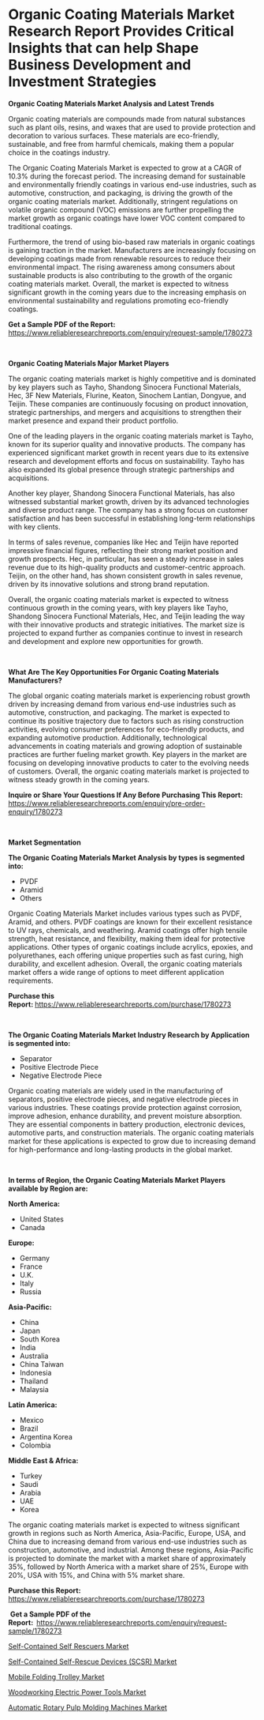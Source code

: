 <p><h1>Organic Coating Materials Market Research Report Provides Critical Insights that can help Shape Business Development and Investment Strategies</h1></p><p><strong>Organic Coating Materials Market Analysis and Latest Trends</strong></p>
<p><p>Organic coating materials are compounds made from natural substances such as plant oils, resins, and waxes that are used to provide protection and decoration to various surfaces. These materials are eco-friendly, sustainable, and free from harmful chemicals, making them a popular choice in the coatings industry.</p><p>The Organic Coating Materials Market is expected to grow at a CAGR of 10.3% during the forecast period. The increasing demand for sustainable and environmentally friendly coatings in various end-use industries, such as automotive, construction, and packaging, is driving the growth of the organic coating materials market. Additionally, stringent regulations on volatile organic compound (VOC) emissions are further propelling the market growth as organic coatings have lower VOC content compared to traditional coatings.</p><p>Furthermore, the trend of using bio-based raw materials in organic coatings is gaining traction in the market. Manufacturers are increasingly focusing on developing coatings made from renewable resources to reduce their environmental impact. The rising awareness among consumers about sustainable products is also contributing to the growth of the organic coating materials market. Overall, the market is expected to witness significant growth in the coming years due to the increasing emphasis on environmental sustainability and regulations promoting eco-friendly coatings.</p></p>
<p><strong>Get a Sample PDF of the Report:&nbsp;</strong> <a href="https://www.reliableresearchreports.com/enquiry/request-sample/1780273">https://www.reliableresearchreports.com/enquiry/request-sample/1780273</a></p>
<p>&nbsp;</p>
<p><strong>Organic Coating Materials Major Market Players</strong></p>
<p><p>The organic coating materials market is highly competitive and is dominated by key players such as Tayho, Shandong Sinocera Functional Materials, Hec, 3F New Materials, Flurine, Keaton, Sinochem Lantian, Dongyue, and Teijin. These companies are continuously focusing on product innovation, strategic partnerships, and mergers and acquisitions to strengthen their market presence and expand their product portfolio.</p><p>One of the leading players in the organic coating materials market is Tayho, known for its superior quality and innovative products. The company has experienced significant market growth in recent years due to its extensive research and development efforts and focus on sustainability. Tayho has also expanded its global presence through strategic partnerships and acquisitions.</p><p>Another key player, Shandong Sinocera Functional Materials, has also witnessed substantial market growth, driven by its advanced technologies and diverse product range. The company has a strong focus on customer satisfaction and has been successful in establishing long-term relationships with key clients.</p><p>In terms of sales revenue, companies like Hec and Teijin have reported impressive financial figures, reflecting their strong market position and growth prospects. Hec, in particular, has seen a steady increase in sales revenue due to its high-quality products and customer-centric approach. Teijin, on the other hand, has shown consistent growth in sales revenue, driven by its innovative solutions and strong brand reputation.</p><p>Overall, the organic coating materials market is expected to witness continuous growth in the coming years, with key players like Tayho, Shandong Sinocera Functional Materials, Hec, and Teijin leading the way with their innovative products and strategic initiatives. The market size is projected to expand further as companies continue to invest in research and development and explore new opportunities for growth.</p></p>
<p>&nbsp;</p>
<p><strong>What Are The Key Opportunities For Organic Coating Materials Manufacturers?</strong></p>
<p><p>The global organic coating materials market is experiencing robust growth driven by increasing demand from various end-use industries such as automotive, construction, and packaging. The market is expected to continue its positive trajectory due to factors such as rising construction activities, evolving consumer preferences for eco-friendly products, and expanding automotive production. Additionally, technological advancements in coating materials and growing adoption of sustainable practices are further fueling market growth. Key players in the market are focusing on developing innovative products to cater to the evolving needs of customers. Overall, the organic coating materials market is projected to witness steady growth in the coming years.</p></p>
<p><strong>Inquire or Share Your Questions If Any Before Purchasing This Report:</strong> <a href="https://www.reliableresearchreports.com/enquiry/pre-order-enquiry/1780273">https://www.reliableresearchreports.com/enquiry/pre-order-enquiry/1780273</a></p>
<p>&nbsp;</p>
<p><strong>Market Segmentation</strong></p>
<p><strong>The Organic Coating Materials Market Analysis by types is segmented into:</strong></p>
<p><ul><li>PVDF</li><li>Aramid</li><li>Others</li></ul></p>
<p><p>Organic Coating Materials Market includes various types such as PVDF, Aramid, and others. PVDF coatings are known for their excellent resistance to UV rays, chemicals, and weathering. Aramid coatings offer high tensile strength, heat resistance, and flexibility, making them ideal for protective applications. Other types of organic coatings include acrylics, epoxies, and polyurethanes, each offering unique properties such as fast curing, high durability, and excellent adhesion. Overall, the organic coating materials market offers a wide range of options to meet different application requirements.</p></p>
<p><strong>Purchase this Report:&nbsp;</strong><a href="https://www.reliableresearchreports.com/purchase/1780273">https://www.reliableresearchreports.com/purchase/1780273</a></p>
<p>&nbsp;</p>
<p><strong>The Organic Coating Materials Market Industry Research by Application is segmented into:</strong></p>
<p><ul><li>Separator</li><li>Positive Electrode Piece</li><li>Negative Electrode Piece</li></ul></p>
<p><p>Organic coating materials are widely used in the manufacturing of separators, positive electrode pieces, and negative electrode pieces in various industries. These coatings provide protection against corrosion, improve adhesion, enhance durability, and prevent moisture absorption. They are essential components in battery production, electronic devices, automotive parts, and construction materials. The organic coating materials market for these applications is expected to grow due to increasing demand for high-performance and long-lasting products in the global market.</p></p>
<p>&nbsp;</p>
<p><strong>In terms of Region, the Organic Coating Materials Market Players available by Region are:</strong></p>
<p>
    <p> <strong> North America: </strong>
        <ul>
            <li>United States</li>
            <li>Canada</li>
        </ul>
        </p> 
    <p> <strong> Europe: </strong>
        <ul>
            <li>Germany</li>
            <li>France</li>
            <li>U.K.</li>
            <li>Italy</li>
            <li>Russia</li>
        </ul>
        </p> 
    <p> <strong> Asia-Pacific: </strong>
        <ul>
            <li>China</li>
            <li>Japan</li>
            <li>South Korea</li>
            <li>India</li>
            <li>Australia</li>
            <li>China Taiwan</li>
            <li>Indonesia</li>
            <li>Thailand</li>
            <li>Malaysia</li>
        </ul>
        </p> 
    <p> <strong> Latin America: </strong>
        <ul>
            <li>Mexico</li>
            <li>Brazil</li>
            <li>Argentina Korea</li>
            <li>Colombia</li>
        </ul>
        </p> 
    <p> <strong> Middle East & Africa: </strong>
        <ul>
            <li>Turkey</li>
            <li>Saudi</li>
            <li>Arabia</li>
            <li>UAE</li>
            <li>Korea</li>
        </ul>
    </p>
    </p>
<p><p>The organic coating materials market is expected to witness significant growth in regions such as North America, Asia-Pacific, Europe, USA, and China due to increasing demand from various end-use industries such as construction, automotive, and industrial. Among these regions, Asia-Pacific is projected to dominate the market with a market share of approximately 35%, followed by North America with a market share of 25%, Europe with 20%, USA with 15%, and China with 5% market share.</p></p>
<p><strong>Purchase this Report: </strong><a href="https://www.reliableresearchreports.com/purchase/1780273">https://www.reliableresearchreports.com/purchase/1780273</a></p>
<p>&nbsp;<strong>Get a Sample PDF of the Report:&nbsp;&nbsp;</strong><a href="https://www.reliableresearchreports.com/enquiry/request-sample/1780273">https://www.reliableresearchreports.com/enquiry/request-sample/1780273</a></p>
<p><strong></strong></p>
<p><p><a href="https://issuu.com/reportprime-2/docs/self-contained-self-rescuers-market-size-2030.pptx">Self-Contained Self Rescuers Market</a></p><p><a href="https://issuu.com/reportprime-2/docs/self-contained-self-rescue-devices-scsr-market-siz">Self-Contained Self-Rescue Devices (SCSR) Market</a></p><p><a href="https://github.com/dimitrishawkinswaynenp91rgz/Market-Research-Report-List-1/blob/main/mobile-folding-trolley-market.md">Mobile Folding Trolley Market</a></p><p><a href="https://github.com/danielneavesallisons03mba/Market-Research-Report-List-1/blob/main/woodworking-electric-power-tools-market.md">Woodworking Electric Power Tools Market</a></p><p><a href="https://github.com/changoleonlaverguenzanoexiste/Market-Research-Report-List-2/blob/main/automatic-rotary-pulp-molding-machines-market.md">Automatic Rotary Pulp Molding Machines Market</a></p></p>
